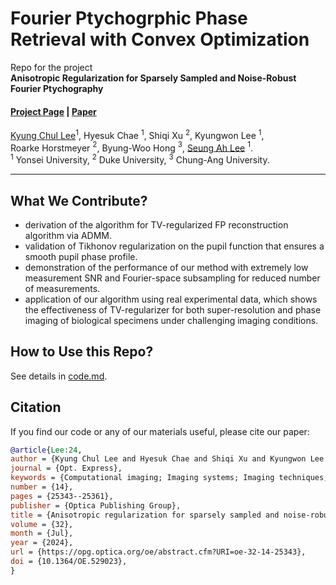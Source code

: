 # Fourier Ptychogrphic Phase Retrieval with Convex Optimization

Repo for the project <br>**Anisotropic Regularization for Sparsely Sampled and Noise-Robust Fourier Ptychography**

#### [Project Page](https://kyungchullee.com/projects/6_project/) | [Paper](https://opg.optica.org/oe/fulltext.cfm?uri=oe-32-14-25343&id=552914)


[Kyung Chul Lee](https://kyungchullee.com/)$^{1}$, Hyesuk Chae $^{1}$, Shiqi Xu $^{2}$, Kyungwon Lee $^{1}$, <br>Roarke Horstmeyer $^{2}$, Byung-Woo Hong $^{3}$, [Seung Ah Lee](https://biomedia.yonsei.ac.kr/) $^{1}$. <br>
$^1$ Yonsei University, $^2$ Duke University, $^3$ Chung-Ang University.




--------------
## What We Contribute?

- derivation of the algorithm for TV-regularized FP reconstruction algorithm via ADMM.
- validation of Tikhonov regularization on the pupil function that ensures a smooth pupil phase profile.
- demonstration of the performance of our method with extremely low measurement SNR and Fourier-space subsampling for reduced number of measurements. 
- application of our algorithm using real experimental data, which shows the effectiveness of TV-regularizer for both super-resolution and phase imaging of biological specimens under challenging imaging conditions.



## How to Use this Repo?
See details in [code.md]().



## Citation

If you find our code or any of our materials useful, please cite our paper:
```bibtex
@article{Lee:24,
author = {Kyung Chul Lee and Hyesuk Chae and Shiqi Xu and Kyungwon Lee and Roarke Horstmeyer and Seung Ah Lee and Byung-Woo Hong},
journal = {Opt. Express},
keywords = {Computational imaging; Imaging systems; Imaging techniques; Phase imaging; Spatial resolution; Superresolution},
number = {14},
pages = {25343--25361},
publisher = {Optica Publishing Group},
title = {Anisotropic regularization for sparsely sampled and noise-robust Fourier ptychography},
volume = {32},
month = {Jul},
year = {2024},
url = {https://opg.optica.org/oe/abstract.cfm?URI=oe-32-14-25343},
doi = {10.1364/OE.529023},
}
```
